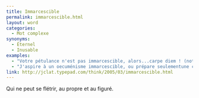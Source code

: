 ```yaml
---
title: Immarcescible
permalink: immarcescible.html
layout: word
categories:
  - Mot complexe
synonyms:
  - Éternel
  - Inusable
examples:
  - "Votre pétulance n'est pas immarcescible, alors...carpe diem ! (notez le paralogisme) (cf. Histoires)"
  - "J'aspire à un oecuménisme immarcescible, ou prépare seulementune célébrité (disons une gloriole) qui sera un jour peut-êtreposthume (diantre, quelle fatuité exacerbée !)..."
link: http://jclat.typepad.com/think/2005/03/immarcescible.html
---
```


Qui ne peut se flétrir, au propre et au figuré. 

